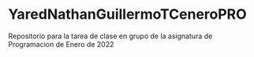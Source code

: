 # YaredNathanGuillermoTCeneroPRO
Repositorio para la tarea de clase en grupo de la asignatura de Programacion de Enero de 2022

